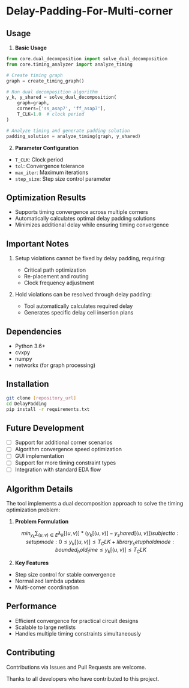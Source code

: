 # Delay-Padding-For-Multi-corner

## Usage
1. **Basic Usage**
```python
from core.dual_decomposition import solve_dual_decomposition
from core.timing_analyzer import analyze_timing

# Create timing graph
graph = create_timing_graph()

# Run dual decomposition algorithm
y_k, y_shared = solve_dual_decomposition(
    graph=graph,
    corners=['ss_asap7', 'ff_asap7'],
    T_CLK=1.0  # clock period
)

# Analyze timing and generate padding solution
padding_solution = analyze_timing(graph, y_shared)
```

2. **Parameter Configuration**
- `T_CLK`: Clock period
- `tol`: Convergence tolerance
- `max_iter`: Maximum iterations
- `step_size`: Step size control parameter

## Optimization Results
- Supports timing convergence across multiple corners
- Automatically calculates optimal delay padding solutions
- Minimizes additional delay while ensuring timing convergence

## Important Notes
1. Setup violations cannot be fixed by delay padding, requiring:
   - Critical path optimization
   - Re-placement and routing
   - Clock frequency adjustment

2. Hold violations can be resolved through delay padding:
   - Tool automatically calculates required delay
   - Generates specific delay cell insertion plans

## Dependencies
- Python 3.6+
- cvxpy
- numpy
- networkx (for graph processing)

## Installation
```bash
git clone [repository_url]
cd DelayPadding
pip install -r requirements.txt
```

## Future Development
- [ ] Support for additional corner scenarios
- [ ] Algorithm convergence speed optimization
- [ ] GUI implementation
- [ ] Support for more timing constraint types
- [ ] Integration with standard EDA flow

## Algorithm Details
The tool implements a dual decomposition approach to solve the timing optimization problem:

1. **Problem Formulation**
```math
min_{y_k} ∑_{(u,v)∈E} λ_k[(u,v)] * (y_k[(u,v)] - y_shared[(u,v)])

subject to:
setup mode: 0 ≤ y_k[(u,v)] ≤ T_CLK + library_setup
hold mode: bounded_hold_time ≤ y_k[(u,v)] ≤ T_CLK
```

2. **Key Features**
- Step size control for stable convergence
- Normalized lambda updates
- Multi-corner coordination

## Performance
- Efficient convergence for practical circuit designs
- Scalable to large netlists
- Handles multiple timing constraints simultaneously

## Contributing
Contributions via Issues and Pull Requests are welcome.


Thanks to all developers who have contributed to this project.
